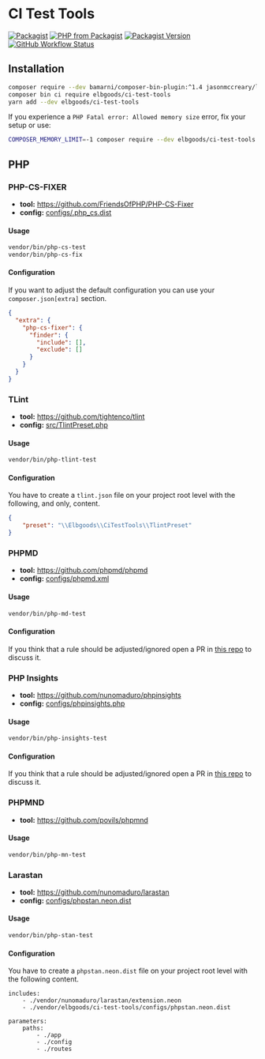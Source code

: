 # CI Test Tools

[![Packagist](https://img.shields.io/packagist/l/elbgoods/ci-test-tools?style=flat-square)](https://packagist.org/packages/elbgoods/ci-test-tools)
[![PHP from Packagist](https://img.shields.io/packagist/php-v/elbgoods/ci-test-tools?style=flat-square)](https://packagist.org/packages/elbgoods/ci-test-tools)
[![Packagist Version](https://img.shields.io/packagist/v/elbgoods/ci-test-tools?style=flat-square)](https://packagist.org/packages/elbgoods/ci-test-tools)
[![GitHub Workflow Status](https://img.shields.io/github/workflow/status/elbgoods/ci-test-tools/run-tests?style=flat-square)](https://github.com/elbgoods/ci-test-tools/actions?query=workflow%3Arun-tests)

## Installation

```bash
composer require --dev bamarni/composer-bin-plugin:^1.4 jasonmccreary/laravel-test-assertions:^0.4.1
composer bin ci require elbgoods/ci-test-tools
yarn add --dev elbgoods/ci-test-tools
```

If you experience a `PHP Fatal error: Allowed memory size` error, fix your setup or use:
```bash
COMPOSER_MEMORY_LIMIT=-1 composer require --dev elbgoods/ci-test-tools
```

## PHP

### PHP-CS-FIXER

* **tool:** https://github.com/FriendsOfPHP/PHP-CS-Fixer
* **config:** [configs/.php_cs.dist](configs/.php_cs.dist)

#### Usage

```bash
vendor/bin/php-cs-test
vendor/bin/php-cs-fix
```

#### Configuration

If you want to adjust the default configuration you can use your `composer.json[extra]` section.

```json
{
  "extra": {
    "php-cs-fixer": {
      "finder": {
        "include": [],
        "exclude": []
      }
    } 
  }
}
```

### TLint

* **tool:** https://github.com/tightenco/tlint
* **config:** [src/TlintPreset.php](src/TlintPreset.php)

#### Usage

```bash
vendor/bin/php-tlint-test
```

#### Configuration

You have to create a `tlint.json` file on your project root level with the following, and only, content.

```json
{
    "preset": "\\Elbgoods\\CiTestTools\\TlintPreset"
}
```

### PHPMD

* **tool:** https://github.com/phpmd/phpmd
* **config:** [configs/phpmd.xml](configs/phpmd.xml)

#### Usage

```bash
vendor/bin/php-md-test
```

#### Configuration

If you think that a rule should be adjusted/ignored open a PR in [this repo](https://github.com/elbgoods/ci-test-tools) to discuss it.

### PHP Insights

* **tool:** https://github.com/nunomaduro/phpinsights
* **config:** [configs/phpinsights.php](configs/phpinsights.php)

#### Usage

```bash
vendor/bin/php-insights-test
```

#### Configuration

If you think that a rule should be adjusted/ignored open a PR in [this repo](https://github.com/elbgoods/ci-test-tools) to discuss it.

### PHPMND

* **tool:** https://github.com/povils/phpmnd

#### Usage

```bash
vendor/bin/php-mn-test
```

### Larastan

* **tool:** https://github.com/nunomaduro/larastan
* **config:** [configs/phpstan.neon.dist](configs/phpstan.neon.dist)

#### Usage

```bash
vendor/bin/php-stan-test
```

#### Configuration

You have to create a `phpstan.neon.dist` file on your project root level with the following content.

```neon
includes:
    - ./vendor/nunomaduro/larastan/extension.neon
    - ./vendor/elbgoods/ci-test-tools/configs/phpstan.neon.dist

parameters:
    paths:
        - ./app
        - ./config
        - ./routes
```
